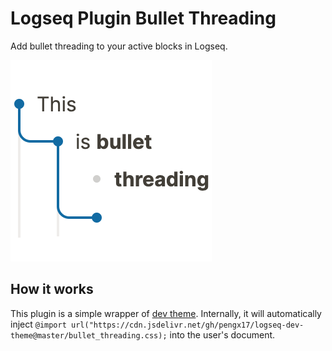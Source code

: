 # Logseq Plugin Bullet Threading

Add bullet threading to your active blocks in Logseq.

![](./logo.png)

## How it works

This plugin is a simple wrapper of [dev theme](https://github.com/pengx17/logseq-dev-theme).
Internally, it will automatically inject `@import url("https://cdn.jsdelivr.net/gh/pengx17/logseq-dev-theme@master/bullet_threading.css);` into the user's document.
